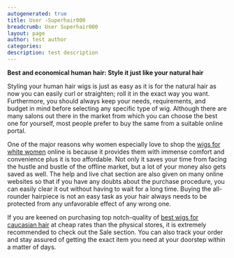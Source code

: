 ```yaml
---
autogenerated: true
title: User ›Superhair000
breadcrumb: User Superhair000
layout: page
author: test author
categories: 
description: test description
---
```


**Best and economical human hair: Style it just like your natural hair**

Styling your human hair wigs is just as easy as it is for the natural hair as now you can easily curl or straighten; roll it in the exact way you want. Furthermore, you should always keep your needs, requirements, and budget in mind before selecting any specific type of wig. Although there are many salons out there in the market from which you can choose the best one for yourself, most people prefer to buy the same from a suitable online portal. 

One of the major reasons why women especially love to shop the [wigs for white women](https://www.superhairpieces.com/womens_hairpiece/) online is because it provides them with immense comfort and convenience plus it is too affordable. Not only it saves your time from facing the hustle and bustle of the offline market, but a lot of your money also gets saved as well. The help and live chat section are also given on many online websites so that if you have any doubts about the purchase procedure, you can easily clear it out without having to wait for a long time. Buying the all-rounder hairpiece is not an easy task as your hair always needs to be protected from any unfavorable effect of any wrong one.

If you are keened on purchasing top notch-quality of [best wigs for caucasian hair](https://www.superhairpieces.com/womens_hairpiece/) at cheap rates than the physical stores, it is extremely recommended to check out the Sale section. You can also track your order and stay assured of getting the exact item you need at your doorstep within a matter of days.
